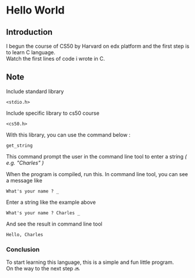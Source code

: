 # **Hello World**

## **Introduction**

I begun the course of CS50 by Harvard on edx platform and the first step is to learn C language.  
Watch the first lines of code i wrote in C.


## **Note**

Include standard library
``` 
<stdio.h> 
```

Include specific library to cs50 course
``` 
<cs50.h> 
```

With this library, you can use the command below :
```
get_string
```

This command prompt the user in the command line tool to enter a string *( e.g. "Charles" )*

When the program is compiled, run this.
In command line tool, you can see a message like
```
What's your name ? _
```

Enter a string like the example above
```
What's your name ? Charles _
```

And see the result in command line tool
```
Hello, Charles 
```

### **Conclusion**

To start learning this language, this is a simple and fun little program.  
On the way to the next step :soon:






